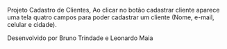 Projeto Cadastro de Clientes, Ao clicar no botão cadastrar cliente aparece uma tela quatro campos para poder cadastrar um cliente (Nome, e-mail, celular e cidade).

Desenvolvido por Bruno Trindade e Leonardo Maia
